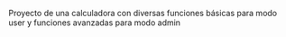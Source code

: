 Proyecto de una calculadora con diversas funciones básicas para modo user y funciones avanzadas para modo admin

